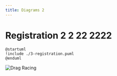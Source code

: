 ```yaml
---
title: Diagrams 2
---
```


# Registration 2 2 22 2222

```plantuml
@startuml
!include ./3-registration.puml
@enduml
```

![Drag Racing](Dragster.jpg)

